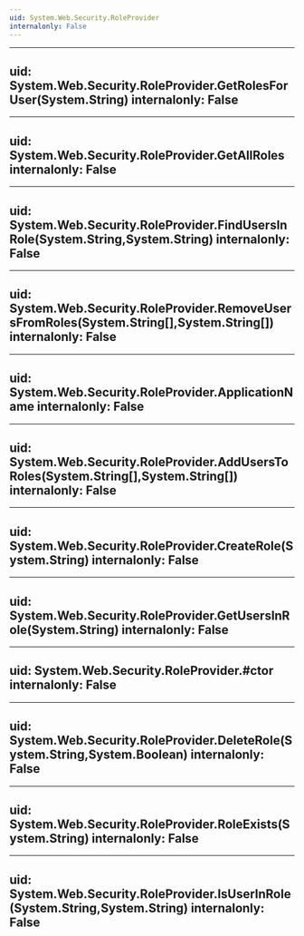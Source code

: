```yaml
---
uid: System.Web.Security.RoleProvider
internalonly: False
---
```


---
uid: System.Web.Security.RoleProvider.GetRolesForUser(System.String)
internalonly: False
---

---
uid: System.Web.Security.RoleProvider.GetAllRoles
internalonly: False
---

---
uid: System.Web.Security.RoleProvider.FindUsersInRole(System.String,System.String)
internalonly: False
---

---
uid: System.Web.Security.RoleProvider.RemoveUsersFromRoles(System.String[],System.String[])
internalonly: False
---

---
uid: System.Web.Security.RoleProvider.ApplicationName
internalonly: False
---

---
uid: System.Web.Security.RoleProvider.AddUsersToRoles(System.String[],System.String[])
internalonly: False
---

---
uid: System.Web.Security.RoleProvider.CreateRole(System.String)
internalonly: False
---

---
uid: System.Web.Security.RoleProvider.GetUsersInRole(System.String)
internalonly: False
---

---
uid: System.Web.Security.RoleProvider.#ctor
internalonly: False
---

---
uid: System.Web.Security.RoleProvider.DeleteRole(System.String,System.Boolean)
internalonly: False
---

---
uid: System.Web.Security.RoleProvider.RoleExists(System.String)
internalonly: False
---

---
uid: System.Web.Security.RoleProvider.IsUserInRole(System.String,System.String)
internalonly: False
---
